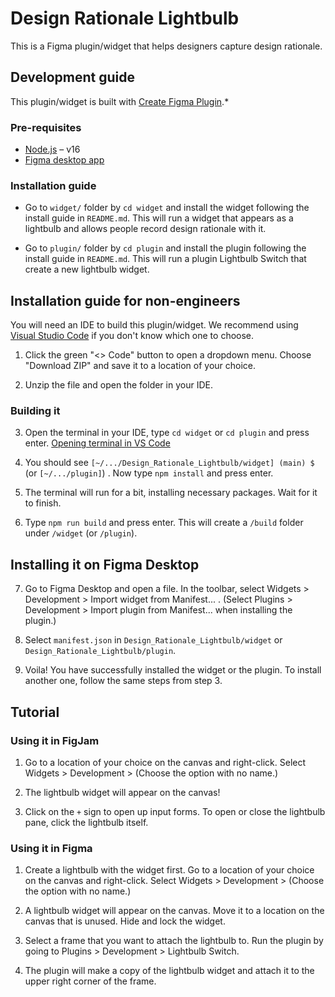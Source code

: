 # Design Rationale Lightbulb

This is a Figma plugin/widget that helps designers capture design rationale.

## Development guide

This plugin/widget is built with [Create Figma Plugin](https://yuanqing.github.io/create-figma-plugin/).\*

### Pre-requisites

- [Node.js](https://nodejs.org) – v16
- [Figma desktop app](https://figma.com/downloads/)

### Installation guide

- Go to `widget/` folder by `cd widget` and install the widget following the install guide in `README.md`. This will run a widget that appears as a lightbulb and allows people record design rationale with it.

- Go to `plugin/` folder by `cd plugin` and install the plugin following the install guide in `README.md`. This will run a plugin Lightbulb Switch that create a new lightbulb widget.

## Installation guide for non-engineers

You will need an IDE to build this plugin/widget. We recommend using [Visual Studio Code](https://visualstudio.microsoft.com/#vscode-section) if you don't know which one to choose.

1. Click the green "<> Code" button to open a dropdown menu. Choose "Download ZIP" and save it to a location of your choice.

2. Unzip the file and open the folder in your IDE.

### Building it

3. Open the terminal in your IDE, type `cd widget` or `cd plugin` and press enter. [Opening terminal in VS Code](https://code.visualstudio.com/docs/terminal/basics)

4. You should see `[~/.../Design_Rationale_Lightbulb/widget] (main) $ ` (or `[~/.../plugin]`) . Now type `npm install` and press enter.

5. The terminal will run for a bit, installing necessary packages. Wait for it to finish.

6. Type `npm run build` and press enter. This will create a `/build` folder under `/widget` (or `/plugin`).

## Installing it on Figma Desktop

7. Go to Figma Desktop and open a file. In the toolbar, select Widgets > Development > Import widget from Manifest... . (Select Plugins > Development > Import plugin from Manifest... when installing the plugin.)

8. Select `manifest.json` in `Design_Rationale_Lightbulb/widget` or `Design_Rationale_Lightbulb/plugin`.

9. Voila! You have successfully installed the widget or the plugin. To install another one, follow the same steps from step 3.

## Tutorial

### Using it in FigJam

1. Go to a location of your choice on the canvas and right-click. Select Widgets > Development > (Choose the option with no name.)

2. The lightbulb widget will appear on the canvas!

3. Click on the `+` sign to open up input forms. To open or close the lightbulb pane, click the lightbulb itself.

### Using it in Figma

1. Create a lightbulb with the widget first. Go to a location of your choice on the canvas and right-click. Select Widgets > Development > (Choose the option with no name.)

2. A lightbulb widget will appear on the canvas. Move it to a location on the canvas that is unused. Hide and lock the widget.

3. Select a frame that you want to attach the lightbulb to. Run the plugin by going to Plugins > Development > Lightbulb Switch.

4. The plugin will make a copy of the lightbulb widget and attach it to the upper right corner of the frame.